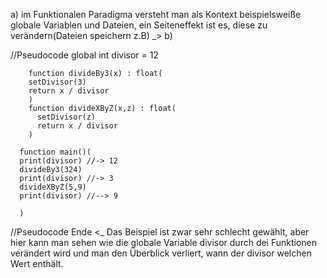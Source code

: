 a)
  im Funktionalen Paradigma versteht man als Kontext beispielsweiße
  globale Variablen und Dateien, ein Seiteneffekt ist es, diese zu verändern(Dateien speichern z.B)
_>
b)


  //Pseudocode
    global int divisor = 12

        function divideBy3(x) : float(
        setDivisor(3)
        return x / divisor
        )
        function divideXByZ(x,z) : float(
          setDivisor(z)
          return x / divisor
        )

      function main()(
      print(divisor) //-> 12
      divideBy3(324)
      print(divisor) //-> 3
      divideXByZ(5,9)
      print(divisor) //--> 9

      )
  //Pseudocode Ende
<_
Das Beispiel ist zwar sehr schlecht gewählt, aber hier kann man sehen
wie die globale Variable divisor durch dei Funktionen verändert wird
und man den Überblick verliert, wann der divisor welchen Wert enthält.
